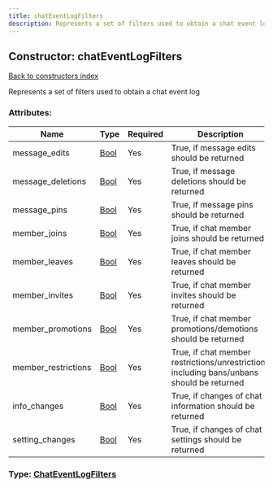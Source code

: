 ```yaml
---
title: chatEventLogFilters
description: Represents a set of filters used to obtain a chat event log
---
```

## Constructor: chatEventLogFilters  
[Back to constructors index](index.md)



Represents a set of filters used to obtain a chat event log

### Attributes:

| Name     |    Type       | Required | Description |
|----------|---------------|----------|-------------|
|message\_edits|[Bool](../types/Bool.md) | Yes|True, if message edits should be returned|
|message\_deletions|[Bool](../types/Bool.md) | Yes|True, if message deletions should be returned|
|message\_pins|[Bool](../types/Bool.md) | Yes|True, if message pins should be returned|
|member\_joins|[Bool](../types/Bool.md) | Yes|True, if chat member joins should be returned|
|member\_leaves|[Bool](../types/Bool.md) | Yes|True, if chat member leaves should be returned|
|member\_invites|[Bool](../types/Bool.md) | Yes|True, if chat member invites should be returned|
|member\_promotions|[Bool](../types/Bool.md) | Yes|True, if chat member promotions/demotions should be returned|
|member\_restrictions|[Bool](../types/Bool.md) | Yes|True, if chat member restrictions/unrestrictions including bans/unbans should be returned|
|info\_changes|[Bool](../types/Bool.md) | Yes|True, if changes of chat information should be returned|
|setting\_changes|[Bool](../types/Bool.md) | Yes|True, if changes of chat settings should be returned|



### Type: [ChatEventLogFilters](../types/ChatEventLogFilters.md)


